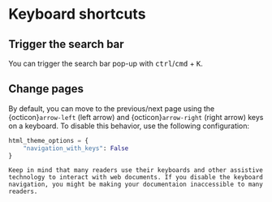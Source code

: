 # Keyboard shortcuts

## Trigger the search bar

You can trigger the search bar pop-up with <kbd>ctrl</kbd>/<kbd>cmd</kbd> + <kbd>K</kbd>.

## Change pages

By default, you can move to the previous/next page using the {octicon}`arrow-left` (left arrow) and {octicon}`arrow-right` (right arrow) keys on a keyboard.
To disable this behavior, use the following configuration:

```py
html_theme_options = {
    "navigation_with_keys": False
}
```

```{attention}
Keep in mind that many readers use their keyboards and other assistive technology to interact with web documents. If you disable the keyboard navigation, you might be making your documentaion inaccessible to many readers.
```
